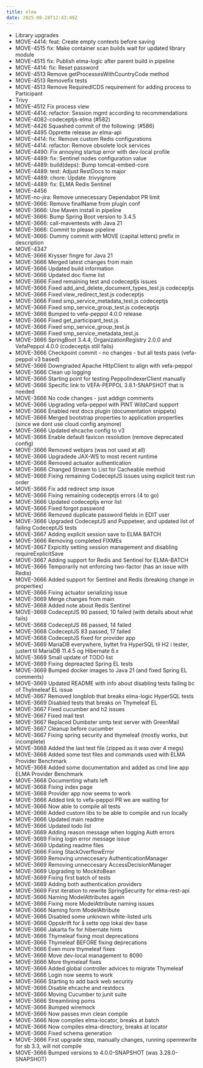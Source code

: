 ```yaml
---
title: elma
date: 2025-08-28T12:43:49Z
---
```

- Library upgrades
- MOVE-4414: feat: Create empty contexts before saving
- MOVE-4515 fix: Make container scan builds wait for updated library module
- MOVE-4515 fix: Publish elma-logic after parent build in pipeline
- MOVE-4414: fix: Reset password
- MOVE-4513 Remove getProcessesWithCountryCode method
- MOVE-4513 Removefix tests
- MOVE-4513 Remove RequiredICDS requirement for adding process to Participant
- Trivy
- MOVE-4512 Fix process view
- MOVE-4414: refactor: Session mgmt according to recommendations
- MOVE-4082-codeceptjs-elma (#582)
- MOVE-4426 Squashed commit of the following: (#586)
- MOVE-4495 Opprette release av elma-api
- MOVE-4414: fix: Remove custom Redis configurations
- MOVE-4414: refactor: Remove obsolete lock services
- MOVE-4490: Fix annoying startup error with dev-local profile
- MOVE-4489: fix: Sentinel nodes configuration value
- MOVE-4489: build(deps): Bump tomcat-embed-core
- MOVE-4489: test: Adjust RestDocs to major
- MOVE-4489: chore: Update .trivyignore
- MOVE-4489: fix: ELMA Redis Sentinel
- MOVE-4456
- MOVE-no-jira: Remove unnecessary Dependabot PR limit
- MOVE-3666: Remove finalName from plugin conf
- MOVE-3666: Use Maven install in pipeline
- MOVE-3666: Bump Spring Boot version to 3.4.5
- MOVE-3666: call-maventests with Java 21
- MOVE-3666: Commit to please pipeline
- MOVE-3666: Dummy commit with MOVE (capital letters) prefix in description
- MOVE-4347
- MOVE-3666 Krysser fingre for Java 21
- MOVE-3666 Merged latest changes from main
- MOVE-3666 Updated build information
- MOVE-3666 Updated doc  fixme list
- MOVE-3666 Fixed remaining test and codeceptjs issues
- MOVE-3666 Fixed add_and_delete_document_types_test.js codeceptjs
- MOVE-3666 Fixed view_redirect_test.js codeceptjs
- MOVE-3666 Fixed smp_service_metadata_test.js codeceptjs
- MOVE-3666 Fixed smp_service_group_test.js codeceptjs
- MOVE-3666 Bumped to vefa-peppol 4.0.0 release
- MOVE-3666 Fixed get_participant_test.js
- MOVE-3666 Fixed smp_service_group_test.js
- MOVE-3666 Fixed smp_service_metadata_test.js
- MOVE-3666 SpringBoot 3.4.4, OrganizationRegistry 2.0.0 and VefaPeppol 4.0.0 (codeceptjs still fails)
- MOVE-3666 Checkpoint commit - no changes - but all tests pass (vefa-peppol v3 based)
- MOVE-3666 Downgraded Apache HttpClient to align with vefa-peppol
- MOVE-3666 Clean up logging
- MOVE-3666 Starting point for testing PeppolIndexerClient manually
- MOVE-3666 Specific link to VEFA-PEPPOL 3.8.1-SNAPSHOT that is needed
- MOVE-3666 No code changes - just addign comments
- MOVE-3666 Upgrading vefa-peppol with PINT WildCard support
- MOVE-3666 Enabled rest docs plugin (documentation snippets)
- MOVE-3666 Merged bootstrap properties to application properties (since we dont use cloud config anymore)
- MOVE-3666 Updated ehcache config to v3
- MOVE-3666 Enable default favicon resolution (remove deprecated config)
- MOVE-3666 Removed webjars (was not used at all)
- MOVE-3666 Upgradede JAX-WS to most recent runtime
- MOVE-3666 Removed actuator authentication
- MOVE-3666 Changed Stream to List for Cacheable method
- MOVE-3666 Fixing remaining CodeceptJS issues using explicit test run order
- MOVE-3666 Fix add redirect smp issue
- MOVE-3666 Fixing remaining codeceptjs errors (4 to go)
- MOVE-3666 Updated codeceptjs error list
- MOVE-3666 Fixed forgot password
- MOVE-3666 Removed duplicate password fields in EDIT user
- MOVE-3666 Upgraded CodeceptJS and Puppeteer, and updated list of failing CodeceptJS tests
- MOVE-3667 Adding explicit session save to ELMA BATCH
- MOVE-3666 Removing completed FIXMEs
- MOVE-3667 Expicitly setting session management and disabling requireExplicitSave
- MOVE-3667 Adding support for Redis and Sentinel for ELMA-BATCH
- MOVE-3666 Temporarily not enforcing two-factor (has an issue with Redis)
- MOVE-3666 Added support for Sentinel and Redis (breaking change in properties)
- MOVE-3666 Fixing actuator serializing issue
- MOVE-3669 Merge changes from main
- MOVE-3668 Added note about Redis Sentinel
- MOVE-3668 CodeceptJS 90 passed, 10 failed (with details about what fails)
- MOVE-3668 CodeceptJS 86 passed, 14 failed
- MOVE-3668 CodeceptJS 83 passed, 17 failed
- MOVE-3668 CodeceptJS fixed for provider app
- MOVE-3669 MariaDB everywhere, byttet fra HyperSQL til H2 i tester, justert til MariaDB 11.4.5 og Hibernate 6.x
- MOVE-3669 Small update of TODO list
- MOVE-3669 Fixing depreacted Spring EL tests
- MOVE-3669 Bumped docker images to Java 21 (and fixed Spring EL comments)
- MOVE-3669 Updated README with info about disabling tests failing bc of Thylmeleaf EL issue
- MOVE-3667 Removed longblob that breaks elma-logic HyperSQL tests
- MOVE-3669 Disabled tests that breaks on Thymeleaf EL
- MOVE-3667 Fixed cucumber and h2 issues
- MOVE-3667 Fixed mail test
- MOVE-3667 Replaced Dumbster smtp test server with GreenMail
- MOVE-3667 Cleanup before cucumber
- MOVE-3667 Fixing spring security and thymeleaf (mostly works, but incomplete)
- MOVE-3668 Added the last test file (zipped as it was over 4 megs)
- MOVE-3668 Added some test files and commands used with ELMA Provider Benchmark
- MOVE-3668 Added some documentation and added as cmd line app ELMA Provider Benchmark
- MOVE-3668 Documenting whats left
- MOVE-3668 Fixing index page
- MOVE-3668 Provider app now seems to work
- MOVE-3666 Added link to vefa-peppol PR we are waiting for
- MOVE-3666 Now able to compile all tests
- MOVE-3666 Added custom libs to be able to compile and run locally
- MOVE-3666 Updated main readme
- MOVE-3666 Updated todo list
- MOVE-3669 Adding reason message when logging Auth errors
- MOVE-3669 Fixing login error message issue
- MOVE-3669 Updating readme files
- MOVE-3666 Fixing StackOverflowError
- MOVE-3669 Removing unneccesary AuthenticationManager
- MOVE-3669 Removing unneccesary AccessDecisionManager
- MOVE-3669 Upgrading to MockitoBean
- MOVE-3669 Fixing first batch of tests
- MOVE-3669 Adding both authentication providers
- MOVE-3669 First iteration to rewrite SpringSecurity for elma-rest-api
- MOVE-3666 Naming ModelAttributes again
- MOVE-3666 Fixing more ModelAttribute naming issues
- MOVE-3666 Naming form ModelAttribute
- MOVE-3666 Disabled some unknown white-listed urls
- MOVE-3666 Oppskrift for å sette opp lokal dev base
- MOVE-3666 Jakarta fix for hibernate hints
- MOVE-3666 Thymeleaf fixing most deprecations
- MOVE-3666 Thymeleaf BEFORE fixing deprecations
- MOVE-3666 Even more thymeleaf fixes
- MOVE-3666 Move dev-local management to 8090
- MOVE-3666 More thymeleaf fixes
- MOVE-3666 Added global controller advices to migrate Thymeleaf
- MOVE-3666 Login now seems to work
- MOVE-3666 Starting to add back web security
- MOVE-3666 Disable ehcache and restdocs
- MOVE-3666 Moving Cucumber to junit suite
- MOVE-3666 Streamlining poms
- MOVE-3666 Bumped wiremock
- MOVE-3666 Now passes mvn clean compile
- MOVE-3666 Now compiles elma-locator, breaks at batch
- MOVE-3666 Now compiles elma-directory, breaks at locator
- MOVE-3666 Fixed schema generation
- MOVE-3666 First upgrade step, manually changes, running openrewrite for sb 3.3, will not compile
- MOVE-3666 Bumped versions to 4.0.0-SNAPSHOT (was 3.28.0-SNAPSHOT)

